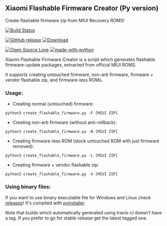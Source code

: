 ## Xiaomi Flashable Firmware Creator (Py version)
Create flashable firmware zip from MIUI Recovery ROMS!

[![Build Status](https://travis-ci.org/XiaomiFirmwareUpdater/xiaomi-flashable-firmware-creator.py.svg?branch=py)](https://travis-ci.org/XiaomiFirmwareUpdater/xiaomi-flashable-firmware-creator.py)

[![GitHub release](https://img.shields.io/github/release/XiaomiFirmwareUpdater/xiaomi-flashable-firmware-creator.py.svg)](https://github.com/XiaomiFirmwareUpdater/xiaomi-flashable-firmware-creator.py/releases/)
[![Download](https://img.shields.io/github/downloads/XiaomiFirmwareUpdater/xiaomi-flashable-firmware-creator.py/total.svg)](https://github.com/XiaomiFirmwareUpdater/xiaomi-flashable-firmware-creator.py/releases/latest)

[![Open Source Love](https://badges.frapsoft.com/os/v1/open-source.png?v=103)](https://github.com/ellerbrock/open-source-badges/)
[![made-with-python](https://img.shields.io/badge/Made%20with-Python-1f425f.svg)](https://www.python.org/)

Xiaomi Flashable Firmware Creator is a script which generates flashable firmware-update packages, extracted from official MIUI ROMS.

It supports creating untouched firmware, non-arb firmware, firmware + vendor flashable zip, and firmware-less ROMs.

### Usage:

- Creating normal (untouched) firmware:
```
python3 create_flashable_firmware.py -F [MIUI ZIP]
```
- Creating non-arb firmware (without anti-rollback):
```
python3 create_flashable_firmware.py -N [MIUI ZIP]
```
- Creating firmware-less ROM (stock untouched ROM with just firmware removed):
```
python3 create_flashable_firmware.py -L [MIUI ZIP]
```
- Creating firmware + vendor flashable zip:
```
python3 create_flashable_firmware.py -V [MIUI ZIP]
```

### Using binary files:

If you want to use binary executable file for Windows and Linux check [releases](https://github.com/XiaomiFirmwareUpdater/xiaomi-flashable-firmware-creator.py/releases)! It's compiled with [pyinstaller](https://www.pyinstaller.org/).

Note that builds which automatically generated using travis-ci doesn't have a tag. If you prefer to go for stable release get the latest tagged one.
